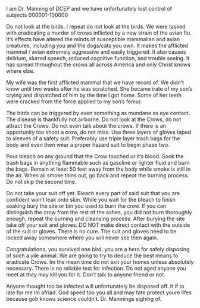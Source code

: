 I am Dr. Manning of DCEP and we have unfortunately lost control of subjects 000001-100000

Do not look at the birds. I repeat do not look at the birds. We were tasked with eradicating a murder of crows inflicted by a new strain of the avian flu. It’s effects have altered the minds of susceptible mammalian and avian creatures, including you and the dogs/cats you own. It makes the afflicted mammal / avian extremely aggressive and easily triggered. It also causes delirium, slurred speech, reduced cognitive function, and trouble seeing. It has spread throughout the crows all across America and only Christ knows where else. 

My wife was the first afflicted mammal that we have record of. We didn’t know until two weeks after he was scratched. She became irate of my son’s crying and dispatched of him by the time I got home. Some of her teeth were cracked from the force applied to my son’s femur.

The birds can be triggered by even something as mundane as eye contact. The disease is thankfully not airborne. Do not look at the Crows, do not attract the Crows. Do not even talk about the crows. If there is an opportunity too shoot a crow, do not miss. Use three layers of gloves taped to sleeves of a safety suit. Preferably use triple layer trash bags for the body and even then wear a proper hazard suit to begin phase two. 

Pour bleach on any ground that the Crow touched or it’s blood. Sook the trash bags in anything flammable such as gasoline or lighter fluid and burn the bags. Remain at least 50 feet away from the body while smoke is still in the air. When all smoke thins out, go back and repeat the burning process. Do not skip the second time. 

Do not take your suit off yet. Bleach every part of said suit that you are confident won’t leak onto skin. While you wait for the bleach to finish soaking bury the site or bin you used to burn the crow. If you can distinguish the crow from the rest of the ashes, you did not burn thoroughly enough, repeat the burning and cleansing process. After burying the site take off your suit and gloves. DO NOT make direct contact with the outside of the suit or gloves. There is no cure. The suit and gloves need to be locked away somewhere where you will never see then again.

Congratulations, you survived one bird, you are a hero for safely disposing of such a yile animal. We are going to try to deduce the best means to eradicate Crows. Im the mean time do not exit your homes unless absolutely necessary. There is no reliable test for infection. Do not aged anyone you meet at they may kill you for it. Don’t talk to anyone friend or not.

Anyone thought too be infected will unfortunately be disposed off. It if to late for me lm afriad. God speed too you all and may fate protect youre lifes because gob knows science couldn’t. Dr. Manmings sighihg of.